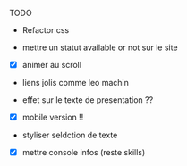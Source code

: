 TODO

- Refactor css

- mettre un statut available or not sur le site

- [x] animer au scroll

- liens jolis comme leo machin

- effet sur le texte de presentation ??

- [x] mobile version !!

- styliser seldction de texte

- [x] mettre console infos (reste skills)

